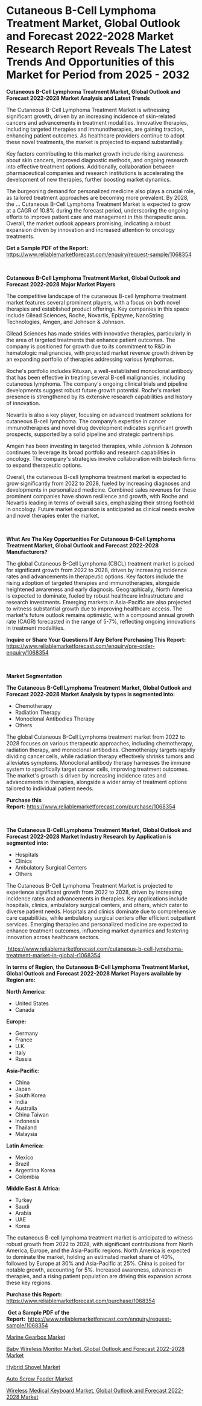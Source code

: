 <p><h1>Cutaneous B-Cell Lymphoma Treatment Market, Global Outlook and Forecast 2022-2028 Market Research Report Reveals The Latest Trends And Opportunities of this Market for Period from 2025 - 2032</h1></p><p><strong>Cutaneous B-Cell Lymphoma Treatment Market, Global Outlook and Forecast 2022-2028 Market Analysis and Latest Trends</strong></p>
<p><p>The Cutaneous B-Cell Lymphoma Treatment Market is witnessing significant growth, driven by an increasing incidence of skin-related cancers and advancements in treatment modalities. Innovative therapies, including targeted therapies and immunotherapies, are gaining traction, enhancing patient outcomes. As healthcare providers continue to adopt these novel treatments, the market is projected to expand substantially.</p><p>Key factors contributing to this market growth include rising awareness about skin cancers, improved diagnostic methods, and ongoing research into effective treatment options. Additionally, collaboration between pharmaceutical companies and research institutions is accelerating the development of new therapies, further boosting market dynamics. </p><p>The burgeoning demand for personalized medicine also plays a crucial role, as tailored treatment approaches are becoming more prevalent. By 2028, the ... Cutaneous B-Cell Lymphoma Treatment Market is expected to grow at a CAGR of 10.8% during the forecast period, underscoring the ongoing efforts to improve patient care and management in this therapeutic area. Overall, the market outlook appears promising, indicating a robust expansion driven by innovation and increased attention to oncology treatments.</p></p>
<p><strong>Get a Sample PDF of the Report:&nbsp;</strong> <a href="https://www.reliablemarketforecast.com/enquiry/request-sample/1068354?utm_campaign=2011&utm_medium=2&utm_source=Github&utm_content=ia&utm_term=21032025&utm_id=cutaneous-b-cell-lymphoma-treatment-market-global-outlook-and-forecast-2022-2028">https://www.reliablemarketforecast.com/enquiry/request-sample/1068354</a></p>
<p>&nbsp;</p>
<p><strong>Cutaneous B-Cell Lymphoma Treatment Market, Global Outlook and Forecast 2022-2028 Major Market Players</strong></p>
<p><p>The competitive landscape of the cutaneous B-cell lymphoma treatment market features several prominent players, with a focus on both novel therapies and established product offerings. Key companies in this space include Gilead Sciences, Roche, Novartis, Epizyme, NanoString Technologies, Amgen, and Johnson & Johnson. </p><p>Gilead Sciences has made strides with innovative therapies, particularly in the area of targeted treatments that enhance patient outcomes. The company is positioned for growth due to its commitment to R&D in hematologic malignancies, with projected market revenue growth driven by an expanding portfolio of therapies addressing various lymphomas.</p><p>Roche's portfolio includes Rituxan, a well-established monoclonal antibody that has been effective in treating several B-cell malignancies, including cutaneous lymphoma. The company's ongoing clinical trials and pipeline developments suggest robust future growth potential. Roche's market presence is strengthened by its extensive research capabilities and history of innovation.</p><p>Novartis is also a key player, focusing on advanced treatment solutions for cutaneous B-cell lymphoma. The company’s expertise in cancer immunotherapies and novel drug development indicates significant growth prospects, supported by a solid pipeline and strategic partnerships.</p><p>Amgen has been investing in targeted therapies, while Johnson & Johnson continues to leverage its broad portfolio and research capabilities in oncology. The company's strategies involve collaboration with biotech firms to expand therapeutic options.</p><p>Overall, the cutaneous B-cell lymphoma treatment market is expected to grow significantly from 2022 to 2028, fueled by increasing diagnoses and developments in personalized medicine. Combined sales revenues for these prominent companies have shown resilience and growth, with Roche and Novartis leading in terms of overall sales, emphasizing their strong foothold in oncology. Future market expansion is anticipated as clinical needs evolve and novel therapies enter the market.</p></p>
<p>&nbsp;</p>
<p><strong>What Are The Key Opportunities For Cutaneous B-Cell Lymphoma Treatment Market, Global Outlook and Forecast 2022-2028 Manufacturers?</strong></p>
<p><p>The global Cutaneous B-Cell Lymphoma (CBCL) treatment market is poised for significant growth from 2022 to 2028, driven by increasing incidence rates and advancements in therapeutic options. Key factors include the rising adoption of targeted therapies and immunotherapies, alongside heightened awareness and early diagnosis. Geographically, North America is expected to dominate, fueled by robust healthcare infrastructure and research investments. Emerging markets in Asia-Pacific are also projected to witness substantial growth due to improving healthcare access. The market's future outlook remains optimistic, with a compound annual growth rate (CAGR) forecasted in the range of 5-7%, reflecting ongoing innovations in treatment modalities.</p></p>
<p><strong>Inquire or Share Your Questions If Any Before Purchasing This Report:</strong> <a href="https://www.reliablemarketforecast.com/enquiry/pre-order-enquiry/1068354?utm_campaign=2011&utm_medium=2&utm_source=Github&utm_content=ia&utm_term=21032025&utm_id=cutaneous-b-cell-lymphoma-treatment-market-global-outlook-and-forecast-2022-2028">https://www.reliablemarketforecast.com/enquiry/pre-order-enquiry/1068354</a></p>
<p>&nbsp;</p>
<p><strong>Market Segmentation</strong></p>
<p><strong>The Cutaneous B-Cell Lymphoma Treatment Market, Global Outlook and Forecast 2022-2028 Market Analysis by types is segmented into:</strong></p>
<p><ul><li>Chemotherapy</li><li>Radiation Therapy</li><li>Monoclonal Antibodies Therapy</li><li>Others</li></ul></p>
<p><p>The global Cutaneous B-Cell Lymphoma treatment market from 2022 to 2028 focuses on various therapeutic approaches, including chemotherapy, radiation therapy, and monoclonal antibodies. Chemotherapy targets rapidly dividing cancer cells, while radiation therapy effectively shrinks tumors and alleviates symptoms. Monoclonal antibody therapy harnesses the immune system to specifically target cancer cells, improving treatment outcomes. The market's growth is driven by increasing incidence rates and advancements in therapies, alongside a wider array of treatment options tailored to individual patient needs.</p></p>
<p><strong>Purchase this Report:&nbsp;</strong><a href="https://www.reliablemarketforecast.com/purchase/1068354?utm_campaign=2011&utm_medium=2&utm_source=Github&utm_content=ia&utm_term=21032025&utm_id=cutaneous-b-cell-lymphoma-treatment-market-global-outlook-and-forecast-2022-2028">https://www.reliablemarketforecast.com/purchase/1068354</a></p>
<p>&nbsp;</p>
<p><strong>The Cutaneous B-Cell Lymphoma Treatment Market, Global Outlook and Forecast 2022-2028 Market Industry Research by Application is segmented into:</strong></p>
<p><ul><li>Hospitals</li><li>Clinics</li><li>Ambulatory Surgical Centers</li><li>Others</li></ul></p>
<p><p>The Cutaneous B-Cell Lymphoma Treatment Market is projected to experience significant growth from 2022 to 2028, driven by increasing incidence rates and advancements in therapies. Key applications include hospitals, clinics, ambulatory surgical centers, and others, which cater to diverse patient needs. Hospitals and clinics dominate due to comprehensive care capabilities, while ambulatory surgical centers offer efficient outpatient services. Emerging therapies and personalized medicine are expected to enhance treatment outcomes, influencing market dynamics and fostering innovation across healthcare sectors.</p></p>
<p><a href="https://www.reliablemarketforecast.com/cutaneous-b-cell-lymphoma-treatment-market-in-global-r1068354?utm_campaign=2011&utm_medium=2&utm_source=Github&utm_content=ia&utm_term=21032025&utm_id=cutaneous-b-cell-lymphoma-treatment-market-global-outlook-and-forecast-2022-2028">&nbsp;https://www.reliablemarketforecast.com/cutaneous-b-cell-lymphoma-treatment-market-in-global-r1068354</a></p>
<p><strong>In terms of Region, the Cutaneous B-Cell Lymphoma Treatment Market, Global Outlook and Forecast 2022-2028 Market Players available by Region are:</strong></p>
<p>
    <p> <strong> North America: </strong>
        <ul>
            <li>United States</li>
            <li>Canada</li>
        </ul>
        </p> 
    <p> <strong> Europe: </strong>
        <ul>
            <li>Germany</li>
            <li>France</li>
            <li>U.K.</li>
            <li>Italy</li>
            <li>Russia</li>
        </ul>
        </p> 
    <p> <strong> Asia-Pacific: </strong>
        <ul>
            <li>China</li>
            <li>Japan</li>
            <li>South Korea</li>
            <li>India</li>
            <li>Australia</li>
            <li>China Taiwan</li>
            <li>Indonesia</li>
            <li>Thailand</li>
            <li>Malaysia</li>
        </ul>
        </p> 
    <p> <strong> Latin America: </strong>
        <ul>
            <li>Mexico</li>
            <li>Brazil</li>
            <li>Argentina Korea</li>
            <li>Colombia</li>
        </ul>
        </p> 
    <p> <strong> Middle East & Africa: </strong>
        <ul>
            <li>Turkey</li>
            <li>Saudi</li>
            <li>Arabia</li>
            <li>UAE</li>
            <li>Korea</li>
        </ul>
    </p>
    </p>
<p><p>The cutaneous B-cell lymphoma treatment market is anticipated to witness robust growth from 2022 to 2028, with significant contributions from North America, Europe, and the Asia-Pacific regions. North America is expected to dominate the market, holding an estimated market share of 40%, followed by Europe at 30% and Asia-Pacific at 25%. China is poised for notable growth, accounting for 5%. Increased awareness, advances in therapies, and a rising patient population are driving this expansion across these key regions.</p></p>
<p><strong>Purchase this Report: </strong><a href="https://www.reliablemarketforecast.com/purchase/1068354?utm_campaign=2011&utm_medium=2&utm_source=Github&utm_content=ia&utm_term=21032025&utm_id=cutaneous-b-cell-lymphoma-treatment-market-global-outlook-and-forecast-2022-2028">https://www.reliablemarketforecast.com/purchase/1068354</a></p>
<p>&nbsp;<strong>Get a Sample PDF of the Report:&nbsp;&nbsp;</strong><a href="https://www.reliablemarketforecast.com/enquiry/request-sample/1068354?utm_campaign=2011&utm_medium=2&utm_source=Github&utm_content=ia&utm_term=21032025&utm_id=cutaneous-b-cell-lymphoma-treatment-market-global-outlook-and-forecast-2022-2028">https://www.reliablemarketforecast.com/enquiry/request-sample/1068354</a></p>
<p><strong></strong></p>
<p><p><a href="https://www.linkedin.com/pulse/in-depth-analysis-marine-gearbox-market-trends-growth-kobje?utm_campaign=2011&utm_medium=2&utm_source=Github&utm_content=ia&utm_term=21032025&utm_id=cutaneous-b-cell-lymphoma-treatment-market-global-outlook-and-forecast-2022-2028">Marine Gearbox Market</a></p><p><a href="https://github.com/weisonmanych/Market-Research-Report-List-1/blob/main/baby-wireless-monitor-market-global-outlook-and-forecast-2022-2028-market.md?utm_campaign=2011&utm_medium=2&utm_source=Github&utm_content=ia&utm_term=21032025&utm_id=cutaneous-b-cell-lymphoma-treatment-market-global-outlook-and-forecast-2022-2028">Baby Wireless Monitor Market, Global Outlook and Forecast 2022-2028 Market</a></p><p><a href="https://www.linkedin.com/pulse/hybrid-shovel-market-projections-2025-2032-growing-134-p8oze?utm_campaign=2011&utm_medium=2&utm_source=Github&utm_content=ia&utm_term=21032025&utm_id=cutaneous-b-cell-lymphoma-treatment-market-global-outlook-and-forecast-2022-2028">Hybrid Shovel Market</a></p><p><a href="https://www.linkedin.com/pulse/auto-screw-feeder-market-pulse-47-expansion-blueprint-fclpe?utm_campaign=2011&utm_medium=2&utm_source=Github&utm_content=ia&utm_term=21032025&utm_id=cutaneous-b-cell-lymphoma-treatment-market-global-outlook-and-forecast-2022-2028">Auto Screw Feeder Market</a></p><p><a href="https://github.com/guzasbahsas/Market-Research-Report-List-1/blob/main/wireless-medical-keyboard-market-global-outlook-and-forecast-2022-2028-market.md?utm_campaign=2011&utm_medium=2&utm_source=Github&utm_content=ia&utm_term=21032025&utm_id=cutaneous-b-cell-lymphoma-treatment-market-global-outlook-and-forecast-2022-2028">Wireless Medical Keyboard Market, Global Outlook and Forecast 2022-2028 Market</a></p></p>